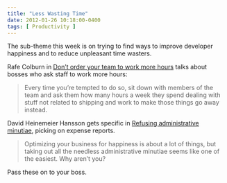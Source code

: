 ```yaml
---
title: "Less Wasting Time"
date: 2012-01-26 10:18:00-0400
tags: [ Productivity ]
---
```


The sub-theme this week is on trying to find ways to improve developer happiness and to reduce unpleasant time wasters.

Rafe Colburn in [Don’t order your team to work more hours](http://rc3.org/2012/01/17/dont-order-your-team-to-work-more-hours/) talks about bosses who ask staff to work more hours:

> Every time you’re tempted to do so, sit down with members of the team and ask them how many hours a week they spend dealing with stuff not related to shipping and work to make those things go away instead.

David Heinemeier Hansson gets specific in [Refusing administrative minutiae](http://37signals.com/svn/posts/3081-refusing-administrative-minutiae), picking on expense reports.

> Optimizing your business for happiness is about a lot of things, but taking out all the needless administrative minutiae seems like one of the easiest. Why aren’t you?

Pass these on to your boss.
